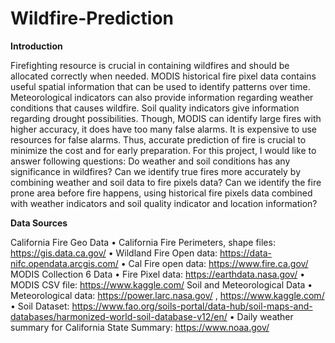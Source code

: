 # Wildfire-Prediction  
  
**Introduction**  
  
Firefighting resource is crucial in containing wildfires and should be allocated correctly when needed. MODIS historical fire pixel data contains useful spatial information that can be used to identify patterns over time. Meteorological indicators can also provide information regarding weather conditions that causes wildfire. Soil quality indicators give information regarding drought possibilities. Though, MODIS can identify large fires with higher accuracy, it does have too many false alarms. It is expensive to use resources for false alarms. Thus, accurate prediction of fire is crucial to minimize the cost and for early preparation. For this project, I would like to answer following questions: Do weather and soil conditions has any significance in wildfires? Can we identify true fires more accurately by combining weather and soil data to fire pixels data? Can we identify the fire prone area before fire happens, using historical fire pixels data combined with weather indicators and soil quality indicator and location information?  
  
**Data Sources**  
   
California Fire Geo Data
•	California Fire Perimeters, shape files: https://gis.data.ca.gov/
•	Wildland Fire Open data: https://data-nifc.opendata.arcgis.com/
•	Cal Fire open data: https://www.fire.ca.gov/
MODIS Collection 6 Data
•	Fire Pixel data: https://earthdata.nasa.gov/
•	MODIS CSV file: https://www.kaggle.com/
Soil and Meteorological Data
•	Meteorological data: https://power.larc.nasa.gov/ , https://www.kaggle.com/
•	Soil Dataset: https://www.fao.org/soils-portal/data-hub/soil-maps-and-databases/harmonized-world-soil-database-v12/en/
•	Daily weather summary for California State Summary: https://www.noaa.gov/
